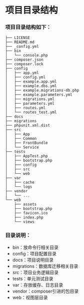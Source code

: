 # 项目目录结构

### 项目目录结构如下：

```
├── LICENSE
├── README.md
├── _config.yml
├── bin
│   └── console.php
├── composer.json
├── composer.lock
├── config
│   ├── app.yml
│   ├── config.yml
│   ├── example.app.yml
│   ├── example.dbs.yml
│   ├── example.migrations-db.php
│   ├── example.parameters.yml
│   ├── migrations.yml
│   ├── parameters.yml
│   ├── routes.yml
│   └── routes_test.yml
├── docs
├── migrations
├── phpunit.xml.dist
├── src
│   ├── App
│   ├── Common
│   ├── FrontBundle
│   └── Service
├── tests
│   ├── AppTest.php
│   ├── bootstrap.php
│   ├── config
│   ├── src
│   └── web
├── var
│   ├── cache
│   └── logs
├── vendor
│   └── ...
└── web
    ├── assets
    ├── bootstrap.php
    ├── favicon.ico
    ├── index.php
    └── views
```

### 目录说明：

* bin：放命令行相关目录
* config：项目配置目录
* docs：项目说明目录
* migrations：数据库迁移相关目录
* src：项目业务逻辑目录
* tests：单元测试目录
* var：存放缓存、日志目录
* vendor：composer引进的包目录
* web：视图层目录
